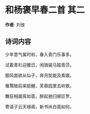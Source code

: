 # 和杨褒早春二首  其二

**作者**: 刘攽

## 诗词内容

少年意气属时和，春入青门乐事多。

试着青衫迎暖日，闲骑骏马踏青莎。

御风直欲从仙子，奔月犹能及素娥。

雁鹜陂前来脍鲤，芙蓉园里去听歌。

舞狂相属挥如意，醉起驰归掷叵罗。

寄语子云天禄阁，新书尚白竟如何。


